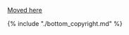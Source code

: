 [Moved here](http://www.vscp.org/docs/vscpd/doku.php?id=decision_matrix_varaibles#persistent_storage_format)

{% include "./bottom_copyright.md" %}

